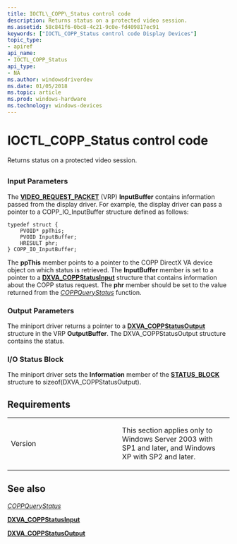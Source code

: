 ```yaml
---
title: IOCTL\_COPP\_Status control code
description: Returns status on a protected video session.
ms.assetid: 58c841f6-0bc8-4c21-9c0e-fd409817ec91
keywords: ["IOCTL_COPP_Status control code Display Devices"]
topic_type:
- apiref
api_name:
- IOCTL_COPP_Status
api_type:
- NA
ms.author: windowsdriverdev
ms.date: 01/05/2018
ms.topic: article
ms.prod: windows-hardware
ms.technology: windows-devices
---
```


# IOCTL\_COPP\_Status control code


Returns status on a protected video session.

## <span id="ddk_ioctl_copp_status_gg"></span><span id="DDK_IOCTL_COPP_STATUS_GG"></span>


### <span id="Input_Parameters"></span><span id="input_parameters"></span><span id="INPUT_PARAMETERS"></span>Input Parameters

The [**VIDEO\_REQUEST\_PACKET**](https://msdn.microsoft.com/library/windows/hardware/ff570547) (VRP) **InputBuffer** contains information passed from the display driver. For example, the display driver can pass a pointer to a COPP\_IO\_InputBuffer structure defined as follows:

```
typedef struct {
    PVOID* ppThis;
    PVOID InputBuffer;
    HRESULT phr;
} COPP_IO_InputBuffer;
```

The **ppThis** member points to a pointer to the COPP DirectX VA device object on which status is retrieved. The **InputBuffer** member is set to a pointer to a [**DXVA\_COPPStatusInput**](https://msdn.microsoft.com/library/windows/hardware/ff563899) structure that contains information about the COPP status request. The **phr** member should be set to the value returned from the [*COPPQueryStatus*](https://msdn.microsoft.com/library/windows/hardware/ff539652) function.

### <span id="Output_Parameters"></span><span id="output_parameters"></span><span id="OUTPUT_PARAMETERS"></span>Output Parameters

The miniport driver returns a pointer to a [**DXVA\_COPPStatusOutput**](https://msdn.microsoft.com/library/windows/hardware/ff563903) structure in the VRP **OutputBuffer**. The DXVA\_COPPStatusOutput structure contains the status.

### <span id="I_O_Status_Block"></span><span id="i_o_status_block"></span><span id="I_O_STATUS_BLOCK"></span>I/O Status Block

The miniport driver sets the **Information** member of the [**STATUS\_BLOCK**](https://msdn.microsoft.com/library/windows/hardware/ff569732) structure to sizeof(DXVA\_COPPStatusOutput).

Requirements
------------

<table>
<colgroup>
<col width="50%" />
<col width="50%" />
</colgroup>
<tbody>
<tr class="odd">
<td align="left"><p>Version</p></td>
<td align="left"><p>This section applies only to Windows Server 2003 with SP1 and later, and Windows XP with SP2 and later.</p></td>
</tr>
</tbody>
</table>

## <span id="see_also"></span>See also


[*COPPQueryStatus*](https://msdn.microsoft.com/library/windows/hardware/ff539652)

[**DXVA\_COPPStatusInput**](https://msdn.microsoft.com/library/windows/hardware/ff563899)

[**DXVA\_COPPStatusOutput**](https://msdn.microsoft.com/library/windows/hardware/ff563903)

 

 






